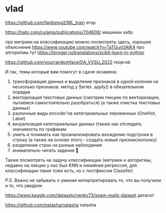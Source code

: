 # vlad
https://github.com/fardsnog2/ML_train егор

https://habr.com/ru/amp/publications/704608/ машинки хабр

про метрики на классификацию можно посмотреть здесь, хорошее объяснение https://www.youtube.com/watch?v=TaTGunOAIK4
про алгоритмы тут https://tproger.ru/translations/scikit-learn-in-python

https://github.com/yourrandomface/DA_VVSU_2022 георгий

И так, темы которые вам помогут в сдаче экзамена
1) трансформация данных и выделение признаков в одной колонке на несколько признаков. метод у Series .apply() в обязательном порядке
2) векторизация текстовых данных (смотрим лекцию по векторизации, пытаемся самостоятельно разобраться) (а также очистка текстовых данных)
3) различные виды encoder’ов категориальных переменных (OneHot, Label)
4) визуализация категориальных данных (также как отследить значимость по графикам 
5) уметь и понимать как проанализировать вхождение подстроки в строку (а также на основе этого - создать новый признак/колонку)
6) разделение строк на разные наблюдения
7) внимательно читать задание 🙂

Также посмотреть на задачу классификации (метрики и алгоритмы, недавно на лекции у нас был KNN и линейная регрессия, для классификации такие тоже есть, но с постфиксом Classifer)

P.S. Важно не забывать о умении интерпретировать то, что вы получили и то, что увидели

https://www.kaggle.com/datasets/venky73/spam-mails-dataset датасет

https://github.com/natasha/natasha natasha
